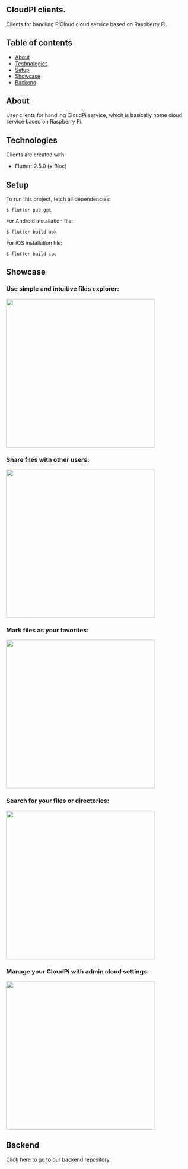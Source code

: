 ## CloudPI clients.

Clients for handling PiCloud cloud service based on Raspberry Pi.

## Table of contents
* [About](#about)
* [Technologies](#technologies)
* [Setup](#setup)
* [Showcase](#showcase)
* [Backend](#backend)

## About
User clients for handling CloudPi service, which is basically home cloud service based on Raspberry Pi. 
	
## Technologies
Clients are created with:
* Flutter: 2.5.0 (+ Bloc)
	
## Setup
To run this project, fetch all dependencies:
```
$ flutter pub get
```

For Android installation file:
```
$ flutter build apk 
```

For iOS installation file:
```
$ flutter build ipa 
```

## Showcase
### Use simple and intuitive files explorer:
<img src="https://user-images.githubusercontent.com/61657553/160296694-8d5a8493-8466-4c5d-98e2-4a934633f8ed.gif" height="400"/>

### Share files with other users:
<img src="https://user-images.githubusercontent.com/61657553/160296722-3e0093f1-3f3d-4b25-b133-3ef50271ed0e.gif" height="400"/>

### Mark files as your favorites:
<img src="https://user-images.githubusercontent.com/61657553/160296743-18a34a33-a391-4ef7-8e34-6898efa97a18.gif" height="400"/>

### Search for your files or directories:
<img src="https://user-images.githubusercontent.com/61657553/160296759-f51d21d7-35d3-42ec-955b-024ca127cfe9.gif" height="400"/>

### Manage your CloudPi with admin cloud settings:
<img src="https://user-images.githubusercontent.com/61657553/160296778-e39a2ecb-1f49-4aa1-8e9c-285b17e9b340.gif" height="400"/>

## Backend
[Click here](https://github.com/Harry29-exe/CloudPi) to go to our backend repository.



